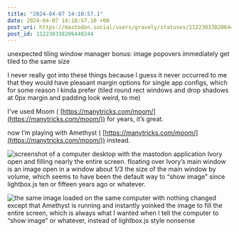 ```yaml
---
title: "2024-04-07 14:10:57.1"
date: 2024-04-07 14:10:57.10 +00
post_uri: https://mastodon.social/users/gravely/statuses/112230338206448244
post_id: 112230338206448244
---
```

unexpected tiling window manager bonus: image popovers immediately get tiled to the same size

I never really got into these things because I guess it never occurred to me that they would have pleasant margin options for single app configs, which for some reason I kinda prefer (tiled round rect windows and drop shadows at 0px margin and padding look weird, to me)

I've used Moom ( [https://manytricks.com/moom/](https://manytricks.com/moom/)) for years, it’s great.

now I’m playing with Amethyst ( [https://manytricks.com/moom/](https://manytricks.com/moom/)) instead.


![screenshot of a computer desktop with the mastodon application Ivory open and filling nearly the entire screen. floating over Ivory’s main window is an image open in a window about 1/3 the size of the main window by volume, which seems to have been the default way to “show image” since lightbox.js ten or fifteen years ago or whatever.](/images/112230336597931563.png)

![the same image loaded on the same computer with nothing changed except that Amethyst is running and instantly yoinked the image to fill the entire screen, which is always what I wanted when I tell the computer to “show image” or whatever, instead of lightbox.js style nonsense](/images/112230337935762318.png)

